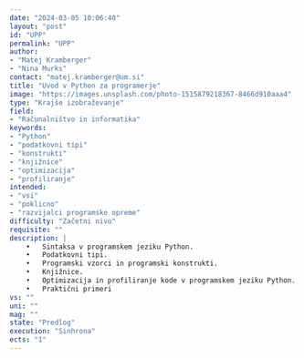 ```yaml
---
date: "2024-03-05 10:06:40"
layout: "post"
id: "UPP"
permalink: "UPP"
author:
- "Matej Kramberger"
- "Nina Murks"
contact: "matej.kramberger@um.si"
title: "Uvod v Python za programerje"
image: "https://images.unsplash.com/photo-1515879218367-8466d910aaa4"
type: "Krajše izobraževanje"
field:
- "Računalništvo in informatika"
keywords:
- "Python"
- "podatkovni tipi"
- "konstrukti"
- "knjižnice"
- "optimizacija"
- "profiliranje"
intended:
- "vsi"
- "poklicno"
- "razvijalci programske opreme"
difficulty: "Začetni nivo"
requisite: ""
description: |
    •	Sintaksa v programskem jeziku Python.
    •	Podatkovni tipi.
    •	Programski vzorci in programski konstrukti.
    •	Knjižnice.
    •	Optimizacija in profiliranje kode v programskem jeziku Python.
    •	Praktični primeri
vs: ""
uni: ""
mag: ""
state: "Predlog"
execution: "Sinhrona"
ects: "1"
---
```

